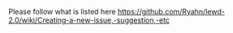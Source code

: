 Please follow what is listed here https://github.com/Ryahn/lewd-2.0/wiki/Creating-a-new-issue,-suggestion,-etc
